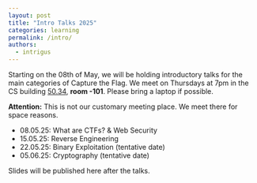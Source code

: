 ```yaml
---
layout: post
title: "Intro Talks 2025"
categories: learning
permalink: /intro/
authors:
  - intrigus
---
```


Starting on the 08th of May, we will be holding introductory talks for the main categories of Capture the Flag.
We meet on Thursdays at 7pm in the CS building [50.34](https://www.kit.edu/campusplan/), **room -101**. Please bring a laptop if possible.

**Attention:** This is not our customary meeting place. We meet there for space reasons.

 * 08.05.25: What are CTFs? & Web Security
 * 15.05.25: Reverse Engineering
 * 22.05.25: Binary Exploitation (tentative date)
 * 05.06.25: Cryptography (tentative date)

Slides will be published here after the talks.
